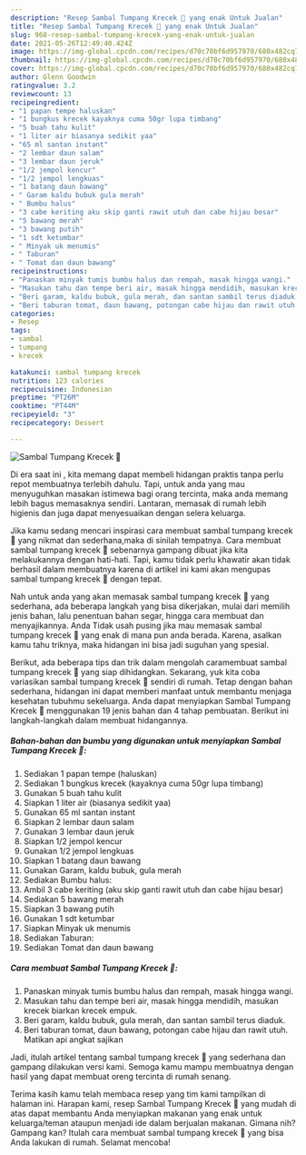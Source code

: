 ```yaml
---
description: "Resep Sambal Tumpang Krecek 🍲 yang enak Untuk Jualan"
title: "Resep Sambal Tumpang Krecek 🍲 yang enak Untuk Jualan"
slug: 968-resep-sambal-tumpang-krecek-yang-enak-untuk-jualan
date: 2021-05-26T12:49:40.424Z
image: https://img-global.cpcdn.com/recipes/d70c70bf6d957970/680x482cq70/sambal-tumpang-krecek-🍲-foto-resep-utama.jpg
thumbnail: https://img-global.cpcdn.com/recipes/d70c70bf6d957970/680x482cq70/sambal-tumpang-krecek-🍲-foto-resep-utama.jpg
cover: https://img-global.cpcdn.com/recipes/d70c70bf6d957970/680x482cq70/sambal-tumpang-krecek-🍲-foto-resep-utama.jpg
author: Glenn Goodwin
ratingvalue: 3.2
reviewcount: 13
recipeingredient:
- "1 papan tempe haluskan"
- "1 bungkus krecek kayaknya cuma 50gr lupa timbang"
- "5 buah tahu kulit"
- "1 liter air biasanya sedikit yaa"
- "65 ml santan instant"
- "2 lembar daun salam"
- "3 lembar daun jeruk"
- "1/2 jempol kencur"
- "1/2 jempol lengkuas"
- "1 batang daun bawang"
- " Garam kaldu bubuk gula merah"
- " Bumbu halus"
- "3 cabe keriting aku skip ganti rawit utuh dan cabe hijau besar"
- "5 bawang merah"
- "3 bawang putih"
- "1 sdt ketumbar"
- " Minyak uk menumis"
- " Taburan"
- " Tomat dan daun bawang"
recipeinstructions:
- "Panaskan minyak tumis bumbu halus dan rempah, masak hingga wangi."
- "Masukan tahu dan tempe beri air, masak hingga mendidih, masukan krecek biarkan krecek empuk."
- "Beri garam, kaldu bubuk, gula merah, dan santan sambil terus diaduk."
- "Beri taburan tomat, daun bawang, potongan cabe hijau dan rawit utuh. Matikan api angkat sajikan"
categories:
- Resep
tags:
- sambal
- tumpang
- krecek

katakunci: sambal tumpang krecek 
nutrition: 123 calories
recipecuisine: Indonesian
preptime: "PT26M"
cooktime: "PT44M"
recipeyield: "3"
recipecategory: Dessert

---
```



![Sambal Tumpang Krecek 🍲](https://img-global.cpcdn.com/recipes/d70c70bf6d957970/680x482cq70/sambal-tumpang-krecek-🍲-foto-resep-utama.jpg)

Di era  saat ini , kita memang dapat membeli hidangan praktis tanpa perlu repot membuatnya terlebih dahulu. Tapi, untuk anda yang mau menyuguhkan masakan istimewa bagi orang tercinta, maka anda memang lebih bagus memasaknya sendiri. Lantaran, memasak di rumah lebih higienis dan juga dapat menyesuaikan dengan selera keluarga.

Jika kamu sedang mencari inspirasi cara membuat sambal tumpang krecek 🍲 yang nikmat dan sederhana,maka di sinilah tempatnya. Cara membuat sambal tumpang krecek 🍲  sebenarnya gampang dibuat jika kita melakukannya dengan hati-hati. Tapi, kamu tidak perlu khawatir akan tidak berhasil dalam membuatnya 
karena di artikel ini kami akan mengupas sambal tumpang krecek 🍲 dengan tepat.  



Nah untuk anda yang akan memasak sambal tumpang krecek 🍲 yang sederhana, ada beberapa langkah yang bisa dikerjakan, mulai dari memilih jenis bahan, lalu penentuan bahan segar, hingga cara membuat dan menyajikannya. Anda Tidak usah pusing jika mau memasak sambal tumpang krecek 🍲 yang enak di mana pun anda berada. Karena, asalkan kamu  tahu triknya, maka hidangan ini bisa jadi suguhan yang spesial.

Berikut, ada beberapa tips dan trik dalam mengolah caramembuat sambal tumpang krecek 🍲 yang siap dihidangkan. Sekarang, yuk kita coba variasikan sambal tumpang krecek 🍲 sendiri di rumah. Tetap dengan bahan sederhana, hidangan ini dapat memberi manfaat untuk membantu menjaga kesehatan tubuhmu sekeluarga. Anda dapat menyiapkan Sambal Tumpang Krecek 🍲 menggunakan 19 jenis bahan dan 4 tahap pembuatan. Berikut ini langkah-langkah dalam membuat hidangannya.

<!--inarticleads1-->

##### Bahan-bahan dan bumbu yang digunakan untuk menyiapkan Sambal Tumpang Krecek 🍲:

1. Sediakan 1 papan tempe (haluskan)
1. Sediakan 1 bungkus krecek (kayaknya cuma 50gr lupa timbang)
1. Gunakan 5 buah tahu kulit
1. Siapkan 1 liter air (biasanya sedikit yaa)
1. Gunakan 65 ml santan instant
1. Siapkan 2 lembar daun salam
1. Gunakan 3 lembar daun jeruk
1. Siapkan 1/2 jempol kencur
1. Gunakan 1/2 jempol lengkuas
1. Siapkan 1 batang daun bawang
1. Gunakan  Garam, kaldu bubuk, gula merah
1. Sediakan  Bumbu halus:
1. Ambil 3 cabe keriting (aku skip ganti rawit utuh dan cabe hijau besar)
1. Sediakan 5 bawang merah
1. Siapkan 3 bawang putih
1. Gunakan 1 sdt ketumbar
1. Siapkan  Minyak uk menumis
1. Sediakan  Taburan:
1. Sediakan  Tomat dan daun bawang




<!--inarticleads2-->

##### Cara membuat Sambal Tumpang Krecek 🍲:

1. Panaskan minyak tumis bumbu halus dan rempah, masak hingga wangi.
1. Masukan tahu dan tempe beri air, masak hingga mendidih, masukan krecek biarkan krecek empuk.
1. Beri garam, kaldu bubuk, gula merah, dan santan sambil terus diaduk.
1. Beri taburan tomat, daun bawang, potongan cabe hijau dan rawit utuh. Matikan api angkat sajikan




Jadi, itulah artikel tentang  sambal tumpang krecek 🍲  yang sederhana dan gampang dilakukan versi kami. Semoga kamu mampu membuatnya dengan hasil yang dapat membuat oreng tercinta di rumah senang. 

Terima kasih kamu telah membaca resep yang tim kami tampilkan di halaman ini. Harapan kami, resep  Sambal Tumpang Krecek 🍲 yang mudah di atas dapat membantu Anda menyiapkan makanan yang enak untuk keluarga/teman ataupun menjadi ide dalam berjualan makanan. Gimana nih? Gampang kan? Itulah cara membuat sambal tumpang krecek 🍲 yang bisa Anda lakukan di rumah. Selamat mencoba!


